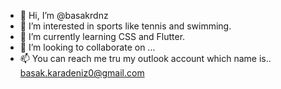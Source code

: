 - 👋 Hi, I’m @basakrdnz
- 👀 I’m interested in sports like tennis and swimming.
- 🌱 I’m currently learning CSS and Flutter.
- 💞️ I’m looking to collaborate on ...
- 📫 You can reach me tru my outlook account which name is.. basak.karadeniz0@gmail.com

<!---
basakrdnz/basakrdnz is a ✨ special ✨ repository because its `README.md` (this file) appears on your GitHub profile.
You can click the Preview link to take a look at your changes.
--->
